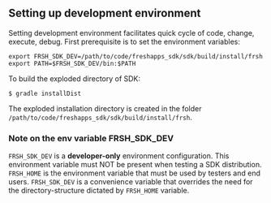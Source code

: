 ## Setting up development environment

Setting development environment facilitates quick cycle of code, change, execute, debug. First prerequisite is to set the environment variables:

```
export FRSH_SDK_DEV=/path/to/code/freshapps_sdk/sdk/build/install/frsh
export PATH=$FRSH_SDK_DEV/bin:$PATH
```

To build the exploded directory of SDK:

```
$ gradle installDist
```

The exploded installation directory is created in the folder `/path/to/code/freshapps_sdk/sdk/build/install/frsh`.

### Note on the env variable FRSH_SDK_DEV

`FRSH_SDK_DEV` is a **developer-only** environment configuration. This environment variable must NOT be present when testing a SDK distribution. `FRSH_HOME` is the environment variable that must be used by testers and end users. `FRSH_SDK_DEV` is a convenience variable that overrides the need for the directory-structure dictated by `FRSH_HOME` variable.
